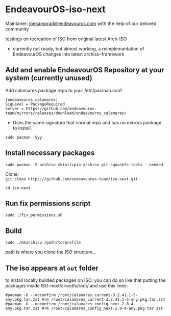 # EndeavourOS-iso-next 

Maintaner: <joekamprad@endeavouros.com> with the help of our beloved community

testings on recreation of ISO from original latest Arch-ISO

* currently not ready, but almost working, a reimplemantation of EndeavourOS changes into latest archiso-framework


## Add and enable EndeavourOS Repository at your system (currently unused)

Add calamares package repo to your /etc/pacman.conf

`[endeavouros_calamares]`\
`SigLevel = PackageRequired`\
`Server = https://github.com/endeavouros-team/mirrors/releases/download/endeavouros_calamares/`

* Uses the same signature that normal repo and has no mirrors package to install.

`sudo pacman -Syy`

## Install necessary packages
`sudo pacman -S archiso mkinitcpio-archiso git squashfs-tools --needed`

Clone:\
`git clone https://github.com/endeavouros-team/iso-next.git`

`cd iso-next`

## Run fix permissions script
`sudo ./fix_permissions.sh`

## Build
`sudo ./mkarchiso /path/to/profile` 

path is where you clone the ISO structure... 

## The iso appears at `out` folder

to install locally builded packages on ISO:
you can do so like that putting the packages inside ISO-next/airootfs/root/ and use this lines:

`#pacman -U --noconfirm /root/calamares_current-3.2.41.1-5-any.pkg.tar.zst
#rm /root/calamares_current-3.2.41.1-5-any.pkg.tar.zst
#pacman -U --noconfirm /root/calamares_config_next-2.0-4-any.pkg.tar.zst
#rm /root/calamares_config_next-2.0-4-any.pkg.tar.zst`
